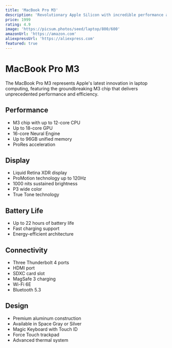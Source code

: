 ```yaml
---
title: 'MacBook Pro M3'
description: 'Revolutionary Apple Silicon with incredible performance and battery life'
price: 1999
rating: 4.9
image: 'https://picsum.photos/seed/laptop/800/600'
amazonUrl: 'https://amazon.com'
aliexpressUrl: 'https://aliexpress.com'
featured: true
---
```


# MacBook Pro M3

The MacBook Pro M3 represents Apple's latest innovation in laptop computing, featuring the groundbreaking M3 chip that delivers unprecedented performance and efficiency.

## Performance

- M3 chip with up to 12-core CPU
- Up to 18-core GPU
- 16-core Neural Engine
- Up to 96GB unified memory
- ProRes acceleration

## Display

- Liquid Retina XDR display
- ProMotion technology up to 120Hz
- 1000 nits sustained brightness
- P3 wide color
- True Tone technology

## Battery Life

- Up to 22 hours of battery life
- Fast charging support
- Energy-efficient architecture

## Connectivity

- Three Thunderbolt 4 ports
- HDMI port
- SDXC card slot
- MagSafe 3 charging
- Wi-Fi 6E
- Bluetooth 5.3

## Design

- Premium aluminum construction
- Available in Space Gray or Silver
- Magic Keyboard with Touch ID
- Force Touch trackpad
- Advanced thermal system